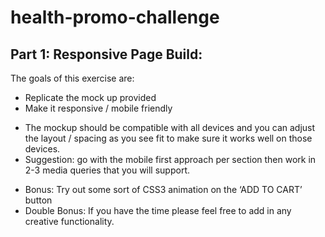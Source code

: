 # health-promo-challenge

## Part 1: Responsive Page Build: 
	
The goals of this exercise are:

* Replicate the mock up provided 
* Make it responsive / mobile friendly
- The mockup should be compatible with all devices and you can adjust the layout  / spacing as you see fit to make sure it works well on those devices. 
- Suggestion: go with the mobile first approach per section then work in 2-3 media queries that you will support.

* Bonus: Try out some sort of CSS3 animation on the ‘ADD TO CART’ button
* Double Bonus: If you have the time please feel free to add in any creative functionality. 
